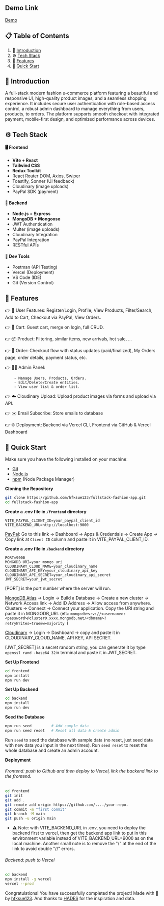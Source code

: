 ## <a name="table">Demo Link</a>
[Demo](https://3d-bao-portfolio.vercel.app/)

## 📋 <a name="table">Table of Contents</a>
1. 🤖 [Introduction](#introduction)
2. ⚙️ [Tech Stack](#tech-stack)
3. 🔋 [Features](#features)
4. 🤸 [Quick Start](#quick-start)

## <a name="introduction">🤖 Introduction</a>

A full-stack modern fashion e-commerce platform featuring a beautiful and responsive UI, high-quality product images, and a seamless shopping experience. It includes secure user authentication with role-based access control, a robust admin dashboard to manage everything from users, products, to orders. The platform supports smooth checkout with integrated payment, mobile-first design, and optimized performance across devices.


## <a name="tech-stack">⚙️ Tech Stack</a>

#### 🖥 Frontend
- **Vite + React**
- **Tailwind CSS**
- **Redux Toolkit**
- React Router DOM, Axios, Swiper
- Toastify, Sonner (UI feedback)
- Cloudinary (image uploads)
- PayPal SDK (payment)

#### 🔧 Backend
- **Node.js + Express**
- **MongoDB + Mongoose**
- JWT Authentication
- Multer (image uploads)
- Cloudinary Integration
- PayPal Integration
- RESTful APIs

#### 🧪 Dev Tools
- Postman (API Testing)
- Vercel (Deployment)
- VS Code (IDE)
- Git (Version Control)

## <a name="features">🔋 Features</a>

👉 👤 User Features: Register/Login, Profile, View Products, Filter/Search, Add to Cart, Checkout via PayPal, View Orders.

👉 🛒 Cart: Guest cart, merge on login, full CRUD.

👉 📦 Product: Filtering, similar items, new arrivals, hot sale, ...

👉 🧾 Order: Checkout flow with status updates (paid/finalized), My Orders page, order details, payment status, etc.

👉 🧑‍💼 Admin Panel:

        - Manage Users, Products, Orders.
        - Edit/Delete/Create entities.
        - View user list & order list.

👉 ☁️ Cloudinary Upload: Upload product images via forms and upload via API.

👉 ✉️ Email Subscribe: Store emails to database

👉 🌐 Deployment: Backend via Vercel CLI, Frontend via GitHub & Vercel Dashboard

## <a name="quick-start">🤸 Quick Start</a>

Make sure you have the following installed on your machine:

- [Git](https://git-scm.com/)
- [Node.js](https://nodejs.org/en)
- [npm](https://www.npmjs.com/) (Node Package Manager)

**Cloning the Repository**

```bash
git clone https://github.com/hfksue123/fullstack-fashion-app.git
cd fullstack-fashion-app
```

**Create a .env file in `/frontend` directory**
```env
VITE_PAYPAL_CLIENT_ID=your_paypal_client_id
VITE_BACKEND_URL=http://localhost:9000
```
[PayPal](https://developer.paypal.com): Go to this link → Dashboard → Apps & Credentials → Create App → Copy link at `Client ID` column and paste it in VITE_PAYPAL_CLIENT_ID.

**Create a .env file in `/backend` directory**
```env
PORT=9000
MONGODB_URI=your_mongo_uri
CLOUDINARY_CLOUD_NAME=your_cloudinary_name
CLOUDINARY_API_KEY=your_cloudinary_api_key
CLOUDINARY_API_SECRET=your_cloudinary_api_secret
JWT_SECRET=your_jwt_secret
```

[PORT] is the port number where the server will run.


[MongoDB Atlas](https://cloud.mongodb.com/) → Login → Build a Database → Create a new cluster → Network Access link → Add ID Address → Allow access from anywhere. Clusters → Connect → Connect your application. Copy the URI string and paste it in MONGODB_URI. (etc: `mongodb+srv://<username>:<password>@cluster0.xxxx.mongodb.net/<dbname>?retryWrites=true&w=majority
`)

[Cloudinary](https://cloudinary.com) → Login → Dashboard → copy and paste it in CLOUDINARY_CLOUD_NAME, API KEY, API SECRET.

[JWT_SECRET] is a secret random string, you can generate it by type `openssl rand -base64 32`in terminal and paste it in JWT_SECRET.

**Set Up Frontend**

```bash
cd frontend
npm install
npm run dev
```
**Set Up Backend**
```bash
cd backend
npm install
npm run dev
```

**Seed the Database**
```bash
npm run seed         # Add sample data
npm run seed reset   # Reset all data & create admin
```
Run `seed` to seed the database with sample data (no reset, just seed data with new data you input in the next times). Run `seed reset` to reset the whole database and create an admin account.

**Deployment**
###### Frontend: push to Github and then deploy to Vercel, link the backend link to the frontend.
```bash
cd frontend
git init
git add .
git remote add origin https://github.com/..../your-repo.
git commit -m "first commit"
git branch -M main
git push -u origin main
```
- ⚠️ Note: with VITE_BACKEND_URL in .env, you need to deploy the backend first to vercel, then get the backend app link to put in this environment variable instead of VITE_BACKEND_URL=9000 as on the local machine. Another small note is to remove the "/" at the end of the link to avoid double "//" errors.
###### Backend: push to Vercel
```bash
cd backend
npm install -g vercel
vercel --prod
```
Congratulations! You have successfully completed the project!
Made with 💖 by [hfksue123](https://github.com/hfksue123). And thanks to [HADES](https://hades.vn/#l=vi) for the inspiration and data.